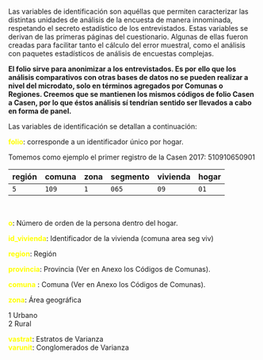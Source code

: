 Las variables de identificación son aquéllas que permiten
caracterizar las distintas unidades de análisis de la encuesta
de manera innominada, respetando el secreto estadístico de los
entrevistados. Estas variables se derivan de las primeras páginas
del cuestionario. Algunas de ellas fueron creadas para facilitar
tanto el cálculo del error muestral, como el análisis con paquetes
estadísticos de análisis de encuestas complejas.

__El folio sirve para anonimizar a los entrevistados. Es por ello que los análisis comparativos con otras bases de datos no se pueden realizar a nivel del microdato, solo en términos agregados por Comunas o Regiones. Creemos que se mantienen los mismos códigos de folio Casen a Casen, por lo que éstos análisis sí tendrían sentido ser llevados a cabo en forma de panel.__

Las variables de identificación se detallan a continuación:

<span style="color:yellow">**folio**</span>:	corresponde a un identificador único por hogar.  

Tomemos como ejemplo el primer registro de la Casen 2017: 510910650901  


| región | comuna | zona | segmento |vivienda | hogar
| ------ | ------ | ------ | ------ | ------ | ------
| `5` |`109` | `1`    | `065` |`09`       | `01`  
  
  <br>



<span style="color:yellow">**o**</span>:	Número de orden de la persona dentro del hogar.
		
<span style="color:yellow">**id_vivienda**</span>:
 	Identificador de la vivienda (comuna area seg viv)

<span style="color:yellow">**region**</span>:
 		Región

<span style="color:yellow">**provincia**</span>:
 	Provincia (Ver en Anexo los Códigos de Comunas).

<span style="color:yellow">**comuna** </span>:
		Comuna (Ver en Anexo los Códigos de Comunas).

<span style="color:yellow">**zona**</span>:
 Área geográfica

1 Urbano  
2 Rural

<span style="color:yellow">**vastrat**</span>:
 	Estratos de Varianza  
<span style="color:yellow">**varunit**</span>:
 	Conglomerados de Varianza

